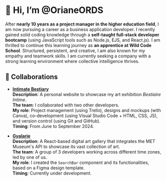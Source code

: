 <h1> 👋 Hi, I’m @OrianeORDS </h1>

<p>
After <b>nearly 10 years as a project manager in the higher education field</b>, I am now pursuing a career as a business application developer. I recently gained solid coding knowledge through a <b>self-taught full-stack developer bootcamp</b> (using JavaScript tools such as Node.js, EJS, and React.js).  
I am thrilled to continue this learning journey as <b>an apprentice at Wild Code School</b>.  
Structured, persistent, and creative, I am also known for my empathy and teamwork skills. I am currently seeking a company with a strong learning environment where collective intelligence thrives.  
</p>

<h2> 🌟 Collaborations </h2>

- [**Intimate Bestiary**](https://github.com/OrianeORDS/intimatebestiary)  
  **Description**: A personal website to showcase my art exhibition *Bestiaire Intime*.  
  **The team**: I collaborated with two other developers.  
  **My role**: Project management (using Trello), designs and mockups (with Canva), co-development (using Visual Studio Code + HTML, CSS, JS), and version control (using Git and GitHub).  
  **Timing**: From June to September 2024.  

- [**Gyalarie**](https://github.com/sandesnp/Gyalariee?tab=readme-ov-file)  
  **Description**: A React-based digital art gallery that integrates the MET Museum's API to showcase its vast collection of art.  
  **The team**: A group of 3 developers working across different time zones, led by one of us.  
  **My role**: I created the `SearchBar` component and its functionalities, based on a Figma design template.  
  **Timing**: Currently under development.
